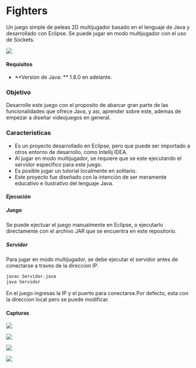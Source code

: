 # Fighters
Un juego simple de peleas 2D multijugador basado en el lenguaje de Java y desarrollado con Eclipse. Se puede jugar en modo multijugador con el uso de Sockets.

[![](https://i.imgur.com/bkcqfFTm.png)](https://imgur.com/bkcqfFT)

#### Requisitos
- **Version de Java: ** 1.8.0 en adelante.

### Objetivo
Desarrolle este juego con el proposito de abarcar gran parte de las funcionalidades que ofrece Java, y asi, aprender sobre este, ademas de empezar a diseñar videojuegos en general.

### Caracteristicas
- Es un proyecto desarrollado en Eclipse, pero que puede ser importado a otros entorno de desarrollo, como Intellij IDEA.
- Al jugar en modo multijugador, se requiere que se este ejecutando el servidor especifico para este juego. 
- Es posible jugar un tutorial localmente en solitario.
- Este proyecto fue diseñado con la intención de ser meramente educativo e ilustrativo del lenguaje Java.

#### Ejecución
##### Juego
Se puede ejectuar el juego manualmente en Eclipse, o ejecutarlo directamente con el archivo JAR que se encuentra en este repositorio.

##### Servidor
Para jugar en modo multijugador, se debe ejecutar el servidor antes de conectarse a traves de la direccion IP. 

```bash
javac Servidor.java
java Servidor 
```

En el juego ingresas la IP y el puerto para conectarse.Por defecto, esta con la direccion local pero se puede modificar.



#### Capturas

[![](https://i.imgur.com/p3Fh0x2m.png)](https://imgur.com/p3Fh0x2)

[![](https://imgur.com/HVMwxKvm.png)](https://imgur.com/HVMwxKv)

[![](https://imgur.com/WJKpO6Fm.png)](https://imgur.com/WJKpO6F)

[![](https://imgur.com/1lCSaBdm.png)](https://imgur.com/1lCSaBd)